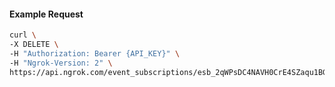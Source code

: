 <!-- Code generated for API Clients. DO NOT EDIT. -->

#### Example Request

```bash
curl \
-X DELETE \
-H "Authorization: Bearer {API_KEY}" \
-H "Ngrok-Version: 2" \
https://api.ngrok.com/event_subscriptions/esb_2qWPsDC4NAVH0CrE4SZaqu1BG44/sources/ip_policy_updated.v0
```
